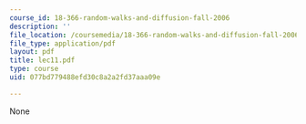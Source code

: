 ```yaml
---
course_id: 18-366-random-walks-and-diffusion-fall-2006
description: ''
file_location: /coursemedia/18-366-random-walks-and-diffusion-fall-2006/077bd779488efd30c8a2a2fd37aaa09e_lec11.pdf
file_type: application/pdf
layout: pdf
title: lec11.pdf
type: course
uid: 077bd779488efd30c8a2a2fd37aaa09e

---
```

None